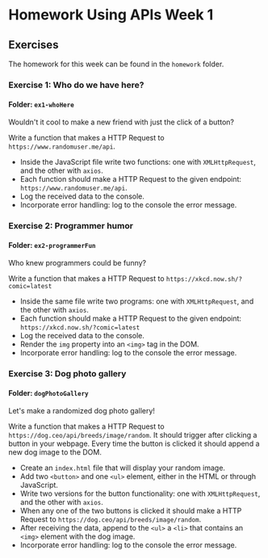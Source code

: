 # Homework Using APIs Week 1

## Exercises

The homework for this week can be found in the `homework` folder.

### Exercise 1: Who do we have here?

#### Folder: `ex1-whoHere`

Wouldn't it cool to make a new friend with just the click of a button?

Write a function that makes a HTTP Request to `https://www.randomuser.me/api`.

- Inside the JavaScript file write two functions: one with `XMLHttpRequest`, and the other with `axios`.
- Each function should make a HTTP Request to the given endpoint: `https://www.randomuser.me/api`.
- Log the received data to the console.
- Incorporate error handling: log to the console the error message.

### Exercise 2: Programmer humor

#### Folder: `ex2-programmerFun`

Who knew programmers could be funny?

Write a function that makes a HTTP Request to `https://xkcd.now.sh/?comic=latest`

- Inside the same file write two programs: one with `XMLHttpRequest`, and the other with `axios`.
- Each function should make a HTTP Request to the given endpoint: `https://xkcd.now.sh/?comic=latest`
- Log the received data to the console.
- Render the `img` property into an `<img>` tag in the DOM.
- Incorporate error handling: log to the console the error message.

### Exercise 3: Dog photo gallery

#### Folder: `dogPhotoGallery`

Let's make a randomized dog photo gallery!

Write a function that makes a HTTP Request to `https://dog.ceo/api/breeds/image/random`. It should trigger after clicking a button in your webpage. Every time the button is clicked it should append a new dog image to the DOM.

- Create an `index.html` file that will display your random image.
- Add two `<button>` and one `<ul>` element, either in the HTML or through JavaScript.
- Write two versions for the button functionality: one with `XMLHttpRequest`, and the other with `axios`.
- When any one of the two buttons is clicked it should make a HTTP Request to `https://dog.ceo/api/breeds/image/random`.
- After receiving the data, append to the `<ul>` a `<li>` that contains an `<img>` element with the dog image.
- Incorporate error handling: log to the console the error message.
